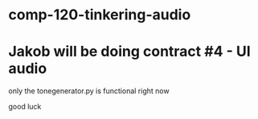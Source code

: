 # comp-120-tinkering-audio

# Jakob will be doing contract #4 - UI audio

only the tonegenerator.py is functional right now 

good luck
